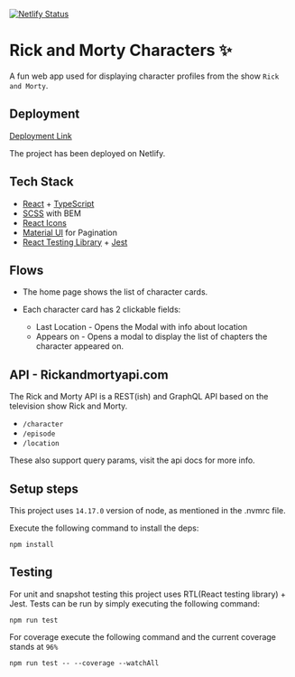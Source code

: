 [![Netlify Status](https://api.netlify.com/api/v1/badges/08789b94-c19c-4ad4-8953-df9519e7e392/deploy-status)](https://app.netlify.com/sites/rick-and-morty-char-web/deploys)

# Rick and Morty Characters :sparkles:

A fun web app used for displaying character profiles from the show `Rick and Morty`.

## Deployment

[Deployment Link](https://rick-and-morty-char-web.netlify.app/)

The project has been deployed on Netlify.

## Tech Stack

- [React](https://reactjs.org/) + [TypeScript](https://www.typescriptlang.org/)
- [SCSS](https://sass-lang.com/) with BEM
- [React Icons]()
- [Material UI](https://mui.com/) for Pagination
- [React Testing Library](https://testing-library.com/) + [Jest](https://jestjs.io/)

## Flows

- The home page shows the list of character cards.
- Each character card has 2 clickable fields:

  - Last Location - Opens the Modal with info about location
  - Appears on - Opens a modal to display the list of chapters the character appeared on.

## API - Rickandmortyapi.com

The Rick and Morty API is a REST(ish) and GraphQL API based on the television show Rick and Morty.

- `/character`
- `/episode`
- `/location`

These also support query params, visit the api docs for more info.

## Setup steps

This project uses `14.17.0` version of node, as mentioned in the .nvmrc file.

Execute the following command to install the deps:

```
npm install
```

## Testing

For unit and snapshot testing this project uses RTL(React testing library) + Jest.
Tests can be run by simply executing the following command:

```
npm run test
```

For coverage execute the following command and the current coverage stands at `96%`

```
npm run test -- --coverage --watchAll
```
